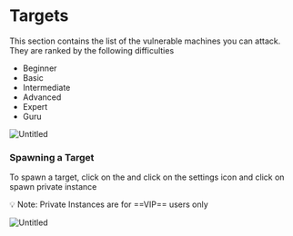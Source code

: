 # Targets
This section contains the list of the vulnerable machines you can attack. They are ranked by the following difficulties

- Beginner
- Basic
- Intermediate
- Advanced
- Expert
- Guru

![Untitled](https://prod-files-secure.s3.us-west-2.amazonaws.com/1bdb5d44-6540-4718-9eda-83cc6cdfdc3b/8076e0e8-ca4e-43e0-a2f7-445a54124aaa/Untitled.png)

### Spawning a Target
To spawn a target, click on the and click on the settings icon and click on spawn private instance

<aside>
💡 Note: Private Instances are for ==VIP== users only

</aside>

![Untitled](https://prod-files-secure.s3.us-west-2.amazonaws.com/1bdb5d44-6540-4718-9eda-83cc6cdfdc3b/aea55257-446c-4000-915b-86cf0e9bd003/Untitled.png)